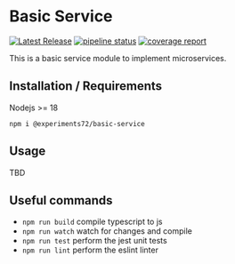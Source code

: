 # Basic Service

[![Latest Release](https://gitlab.com/experiments72/basic-service/-/badges/release.svg)](https://gitlab.com/experiments72/basic-service/-/releases)
[![pipeline status](https://gitlab.com/experiments72/basic-service/badges/main/pipeline.svg)](https://gitlab.com/experiments72/basic-service/-/commits/main)
[![coverage report](https://gitlab.com/experiments72/basic-service/badges/main/coverage.svg)](https://gitlab.com/experiments72/basic-service/-/commits/main)


This is a basic service module to implement microservices.

## Installation / Requirements

Nodejs >= 18

`npm i @experiments72/basic-service`

## Usage

TBD

## Useful commands

* `npm run build`   compile typescript to js
* `npm run watch`   watch for changes and compile
* `npm run test`    perform the jest unit tests
* `npm run lint`    perform the eslint linter

